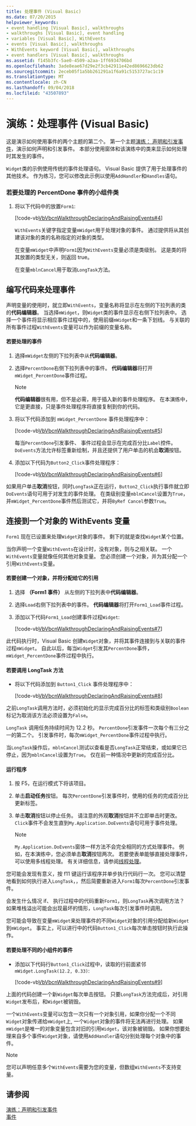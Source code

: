 ```yaml
---
title: 处理事件 (Visual Basic)
ms.date: 07/20/2015
helpviewer_keywords:
- event handling [Visual Basic], walkthroughs
- walkthroughs [Visual Basic], event handling
- variables [Visual Basic], WithEvents
- events [Visual Basic], walkthroughs
- WithEvents keyword [Visual Basic], walkthroughs
- event handlers [Visual Basic], walkthroughs
ms.assetid: f145b3fc-5ae0-4509-a2aa-1ff6934706bd
ms.openlocfilehash: 3ade8eae67d29e2f3cb42911e42ed8696623db62
ms.sourcegitcommit: 2eceb05f1a5bb261291a1f6a91c5153727ac1c19
ms.translationtype: MT
ms.contentlocale: zh-CN
ms.lasthandoff: 09/04/2018
ms.locfileid: "43507893"
---
```

# <a name="walkthrough-handling-events-visual-basic"></a>演练：处理事件 (Visual Basic)
这是演示如何使用事件的两个主题的第二个。 第一个主题[演练： 声明和引发事件](../../../../visual-basic/programming-guide/language-features/events/walkthrough-declaring-and-raising-events.md)，演示如何声明和引发事件。 本部分使用窗体和该演练中的类来显示如何处理时其发生的事件。  
  
 `Widget`类的示例使用传统的事件处理语句。 Visual Basic 提供了用于处理事件的其他技术。 作为练习，您可以修改此示例以使用`AddHandler`和`Handles`语句。  
  
### <a name="to-handle-the-percentdone-event-of-the-widget-class"></a>若要处理的 PercentDone 事件的小组件类  
  
1.  将以下代码中的放置`Form1`:  
  
     [!code-vb[VbVbcnWalkthroughDeclaringAndRaisingEvents#4](../../../../visual-basic/programming-guide/language-features/events/codesnippet/VisualBasic/walkthrough-handling-events_1.vb)]  
  
     `WithEvents`关键字指定变量`mWidget`用于处理对象的事件。 通过提供将从其创建该对象的类的名称指定的对象的类型。  
  
     在变量`mWidget`中声明`Form1`因为`WithEvents`变量必须是类级别。 这是类的将其放置的类型无关，则返回 true。  
  
     在变量`mblnCancel`用于取消`LongTask`方法。  
  
## <a name="writing-code-to-handle-an-event"></a>编写代码来处理事件  
 声明变量的使用时，就立即`WithEvents`，变量名称将显示在左侧的下拉列表的类的**代码编辑器**。 当选择`mWidget`，则`Widget`类的事件显示在右侧下拉列表中。 选择一个事件将显示相应事件过程中的，使用前缀`mWidget`和一条下划线。 与关联的所有事件过程`WithEvents`变量可以作为前缀的变量名称。  
  
#### <a name="to-handle-an-event"></a>若要处理的事件  
  
1.  选择`mWidget`左侧的下拉列表中从**代码编辑器**。  
  
2.  选择`PercentDone`右侧下拉列表中的事件。 **代码编辑器**将打开`mWidget_PercentDone`事件过程。  
  
    > [!NOTE]
    >  **代码编辑器**很有用，但不是必需，用于插入新的事件处理程序。 在本演练中，它是更直接，只是事件处理程序将直接复制到你的代码。  
  
3.  将以下代码添加到 `mWidget_PercentDone` 事件处理程序中：  
  
     [!code-vb[VbVbcnWalkthroughDeclaringAndRaisingEvents#5](../../../../visual-basic/programming-guide/language-features/events/codesnippet/VisualBasic/walkthrough-handling-events_2.vb)]  
  
     每当`PercentDone`引发事件、 事件过程会显示在完成百分比`Label`控件。 `DoEvents`方法允许标签重新绘制，并且还提供了用户单击的机会**取消**按钮。  
  
4.  添加以下代码为`Button2_Click`事件处理程序：  
  
     [!code-vb[VbVbcnWalkthroughDeclaringAndRaisingEvents#6](../../../../visual-basic/programming-guide/language-features/events/codesnippet/VisualBasic/walkthrough-handling-events_3.vb)]  
  
 如果用户单击**取消**按钮，同时`LongTask`正在运行，`Button2_Click`执行事件就立即`DoEvents`语句可用于对发生的事件处理。 在类级别变量`mblnCancel`设置为`True`，并`mWidget_PercentDone`事件然后测试它，并将`ByRef Cancel`参数`True`。  
  
## <a name="connecting-a-withevents-variable-to-an-object"></a>连接到一个对象的 WithEvents 变量  
 `Form1` 现在已设置来处理`Widget`对象的事件。 剩下的就是查找`Widget`某个位置。  
  
 当你声明一个变量`WithEvents`在设计时，没有对象，则与之相关联。 一个`WithEvents`变量就像任何其他对象变量。 您必须创建一个对象，并为其分配一个引用`WithEvents`变量。  
  
#### <a name="to-create-an-object-and-assign-a-reference-to-it"></a>若要创建一个对象，并将分配给它的引用  
  
1.  选择 **（Form1 事件）** 从左侧的下拉列表中**代码编辑器**。  
  
2.  选择`Load`右侧下拉列表中的事件。 **代码编辑器**将打开`Form1_Load`事件过程。  
  
3.  添加以下代码`Form1_Load`创建事件过程`Widget`:  
  
     [!code-vb[VbVbcnWalkthroughDeclaringAndRaisingEvents#7](../../../../visual-basic/programming-guide/language-features/events/codesnippet/VisualBasic/walkthrough-handling-events_4.vb)]  
  
 此代码执行时，Visual Basic 创建`Widget`对象，并将其事件连接到与关联的事件过程`mWidget`。 自此以后，每当`Widget`引发其`PercentDone`事件，`mWidget_PercentDone`事件过程中执行。  
  
#### <a name="to-call-the-longtask-method"></a>若要调用 LongTask 方法  
  
-   将以下代码添加到 `Button1_Click` 事件处理程序中：  
  
     [!code-vb[VbVbcnWalkthroughDeclaringAndRaisingEvents#8](../../../../visual-basic/programming-guide/language-features/events/codesnippet/VisualBasic/walkthrough-handling-events_5.vb)]  
  
 之前`LongTask`调用方法时，必须初始化的显示完成百分比的标签和类级别`Boolean`标记为取消该方法必须设置为`False`。  
  
 `LongTask` 调用任务持续时间为 12.2 秒。 `PercentDone`引发事件一次每个有三分之一的第二个。 引发事件时，每次`mWidget_PercentDone`事件过程中执行。  
  
 当`LongTask`操作后，`mblnCancel`测试以查看是否`LongTask`正常结束，或如果它已停止，因为`mblnCancel`设置为`True`。 仅在前一种情况中更新的完成百分比。  
  
#### <a name="to-run-the-program"></a>运行程序  
  
1.  按 F5，在运行模式下将该项目。  
  
2.  单击**启动任务**按钮。 每次`PercentDone`引发事件时，使用的任务的完成百分比更新标签。  
  
3.  单击**取消**按钮以停止任务。 请注意的外观**取消**按钮并不立即单击时更改。 `Click`事件不会发生直到`My.Application.DoEvents`语句可用于事件处理。  
  
    > [!NOTE]
    >  `My.Application.DoEvents`窗体一样方法不会完全相同的方式处理事件。 例如，在本演练中，您必须单击**取消**按钮两次。 若要使表单能够直接处理事件，可以使用多线程处理。 有关详细信息，请参阅[线程处理](https://msdn.microsoft.com/library/552f6c68-dbdb-4327-ae36-32cf9063d88c)。  
  
 您可能会发现有意义，按 f11 键运行该程序并单步执行代码行一次。 您可以清楚地看到如何执行进入`LongTask`，，然后简要重新进入`Form1`每次`PercentDone`引发事件。  
  
 会发生什么情况 if、 执行过程中的代码重新`Form1`，则`LongTask`再次调用方法？ 如果堆栈溢出可能会出现最坏的情形，`LongTask`每次引发事件时调用。  
  
 您可能会导致在变量`mWidget`来处理事件的不同`Widget`对象的引用分配给新`Widget`到`mWidget`。 事实上，可以进行中的代码`Button1_Click`每次单击按钮时执行此操作。  
  
#### <a name="to-handle-events-for-a-different-widget"></a>若要处理不同的小组件的事件  
  
-   添加以下代码行`Button1_Click`过程中，读取的行前面紧邻`mWidget.LongTask(12.2, 0.33)`:  
  
     [!code-vb[VbVbcnWalkthroughDeclaringAndRaisingEvents#9](../../../../visual-basic/programming-guide/language-features/events/codesnippet/VisualBasic/walkthrough-handling-events_6.vb)]  
  
 上面的代码创建一个新`Widget`每次单击按钮。 只要`LongTask`方法完成后，对引用`Widget`发布后，和`Widget`被销毁。  
  
 一个`WithEvents`变量可以包含一次只有一个对象引用，如果你分配一个不同`Widget`对象传递给`mWidget`上, 一个`Widget`对象的事件将无法再进行处理。 如果`mWidget`是唯一的对象变量包含对旧的引用`Widget`，该对象被销毁。 如果你想要处理来自多个事件`Widget`对象，请使用`AddHandler`语句分别处理每个对象中的事件。  
  
> [!NOTE]
>  您可以声明任意多个`WithEvents`需要为您的变量，但数组`WithEvents`不支持变量。  
  
## <a name="see-also"></a>请参阅  
 [演练：声明和引发事件](../../../../visual-basic/programming-guide/language-features/events/walkthrough-declaring-and-raising-events.md)  
 [事件](../../../../visual-basic/programming-guide/language-features/events/index.md)
